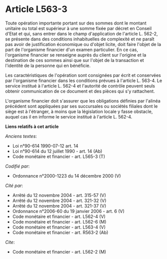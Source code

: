 # Article L563-3

Toute opération importante portant sur des sommes dont le montant unitaire ou total est supérieur à une somme fixée par
décret en Conseil d'Etat et qui, sans entrer dans le champ d'application de l'article L. 562-2, se présente dans des
conditions inhabituelles de complexité et ne paraît pas avoir de justification économique ou d'objet licite, doit faire
l'objet de la part de l'organisme financier d'un examen particulier. En ce cas, l'organisme financier se renseigne auprès du
client sur l'origine et la destination de ces sommes ainsi que sur l'objet de la transaction et l'identité de la personne qui
en bénéficie.

Les caractéristiques de l'opération sont consignées par écrit et conservées par l'organisme financier dans les conditions
prévues à l'article L. 563-4. Le service institué à l'article L. 562-4 et l'autorité de contrôle peuvent seuls obtenir
communication de ce document et des pièces qui s'y rattachent.

L'organisme financier doit s'assurer que les obligations définies par l'alinéa précédent sont appliquées par ses succursales
ou sociétés filiales dont le siège est à l'étranger, à moins que la législation locale y fasse obstacle, auquel cas il en
informe le service institué à l'article L. 562-4.

**Liens relatifs à cet article**

_Anciens textes_:

  - Loi n°90-614 1990-07-12 art. 14
  - Loi n°90-614 du 12 juillet 1990 - art. 14 (Ab)
  - Code monétaire et financier - art. L565-3 (T)

_Codifié par_:

  - Ordonnance n°2000-1223 du 14 décembre 2000 (V)

_Cité par_:

  - Arrêté du 12 novembre 2004 - art. 315-57 (V)
  - Arrêté du 12 novembre 2004 - art. 321-32 (V)
  - Arrêté du 12 novembre 2004 - art. 321-37 (V)
  - Ordonnance n°2006-60 du 19 janvier 2006 - art. 6 (V)
  - Code monétaire et financier - art. L562-4 (V)
  - Code monétaire et financier - art. L562-6 (M)
  - Code monétaire et financier - art. L563-4 (V)
  - Code monétaire et financier - art. R563-2 (Ab)

_Cite_:

  - Code monétaire et financier - art. L562-2 (M)
